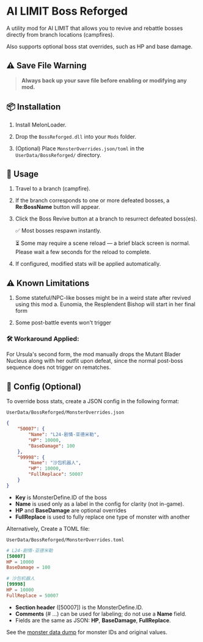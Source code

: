 # AI LIMIT Boss Reforged

A utility mod for AI LIMIT that allows you to revive and rebattle bosses directly from branch locations (campfires).

Also supports optional boss stat overrides, such as HP and base damage.

## ⚠️ Save File Warning

> **Always back up your save file before enabling or modifying any mod.**

## 📦 Installation

1. Install MelonLoader.

2. Drop the `BossReforged.dll` into your `Mods` folder.

3. (Optional) Place `MonsterOverrides.json/toml` in the `UserData/BossReforged/` directory.

## 📝 Usage

1. Travel to a branch (campfire).

2. If the branch corresponds to one or more defeated bosses, a **Re:BossName** button will appear.

3. Click the Boss Revive button at a branch to resurrect defeated boss(es).

    ✅ Most bosses respawn instantly.

    ⏳ Some may require a scene reload — a brief black screen is normal. Please wait a few seconds for the reload to complete.

4. If configured, modified stats will be applied automatically.

## ⚠️ Known Limitations

1. Some stateful/NPC-like bosses might be in a weird state after revived using this mod
    a. Eunomia, the Resplendent Bishop will start in her final form

2. Some post-battle events won't trigger

### 🛠 Workaround Applied:
For Ursula's second form, the mod manually drops the Mutant Blader Nucleus along with her outfit upon defeat, since the normal post-boss sequence does not trigger on rematches.

## 📁 Config (Optional)

To override boss stats, create a JSON config in the following format:

`UserData/BossReforged/MonsterOverrides.json`

```json
{
    "50007": {
        "Name": "L24-剧情-亚德米勒",
        "HP": 10000,
        "BaseDamage": 100
    },
    "99998": {
        "Name": "沙包机器人",
        "HP": 10000,
        "FullReplace": 50007
    }
}
```

* **Key** is MonsterDefine.ID of the boss
* **Name** is used only as a label in the config for clarity (not in-game).
* **HP** and **BaseDamage** are optional overrides
* **FullReplace** is used to fully replace one type of monster with another

Alternatively, Create a TOML file:

`UserData/BossReforged/MonsterOverrides.toml`

```toml
# L24-剧情-亚德米勒
[50007]
HP = 10000
BaseDamage = 100

# 沙包机器人
[99998]
HP = 10000
FullReplace = 50007
```

* **Section header** ([50007]) is the MonsterDefine.ID.
* **Comments** (# ...) can be used for labeling; do not use a **Name** field.
* Fields are the same as JSON: **HP**, **BaseDamage**, **FullReplace**.

See the [monster data dump](GameDataDumps/Monster.json) for monster IDs and original values.
